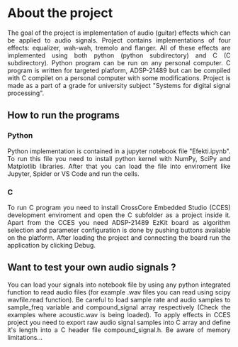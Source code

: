 # About the project
<p align="justify">
The goal of the project is implementation of audio (guitar) effects which can be applied to audio signals. Project contains implementations of four effects: equalizer, wah-wah, tremolo and flanger. All of these effects are implemented using both python (python subdirectory) and C (C subdirectory). Python program can be run on any personal computer. C program is written for targeted platform, ADSP-21489 but can be compiled with C compilet on a personal computer with some modifications. Project is made as a part of a grade for university subject "Systems for digital signal processing".
</p>

## How to run the programs
### Python
<p align="justify">
Python implementation is contained in a jupyter notebook file "Efekti.ipynb". To run this file you need to install python kernel with NumPy, SciPy and Matplotlib libraries. After that you can load the file into enviroment like Jupyter, Spider or VS Code and run the cells.
</p>

### C
<p align="justify">
To run C program you need to install CrossCore Embedded Studio (CCES) development enviroment and open the C subfolder as a project inside it. Apart from the CCES you need ADSP-21489 EzKit board as algorithm selection and parameter configuration is done by pushing buttons available on the platform. After loading the project and connecting the board run the application by clicking Debug.
</p>

## Want to test your own audio signals ?
<p align="justify">
You can load your signals into notebook file by using any python integrated function to read audio files (for example .wav files you can read using scipy wavfile.read function). Be careful to load sample rate and audio samples to sample_freq variable and compound_signal array respectively (Check the examples where acoustic.wav is being loaded).
To apply effects in CCES project you need to export raw audio signal samples into C array and define it's length into a C header file compound_signal.h. Be aware of memory limitations...
</p>
